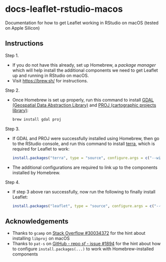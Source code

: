 # docs-leaflet-rstudio-macos
Documentation for how to get Leaflet working in RStudio on macOS (tested on Apple Silicon)

## Instructions

Step 1.

- If you do not have this already, set up Homebrew, a _package manager_ which will help install the additional components we need to get Leaflet up and running in RStudio on macOS.
- Visit https://brew.sh/ for instructions.

Step 2.

- Once Homebrew is set up properly, run this command to install [GDAL (Geospatial Data Abstraction Library)](https://en.wikipedia.org/wiki/GDAL) and [PROJ (cartographic projects library)](https://en.wikipedia.org/wiki/PROJ):

    ```zsh
    brew install gdal proj
    ```

Step 3.

- If GDAL and PROJ were successfully installed using Homebrew, then go to the RStudio console, and run this command to install [terra](https://cran.r-project.org/web/packages/terra/index.html), which is required for Leaflet to work:

    ```r
    install.packages("terra", type = "source", configure.args = c("--with-sqlite3-lib=/opt/homebrew/opt/sqlite/lib", "--with-proj-lib=/opt/homebrew/opt/proj/lib"))
    ```

- The additional configurations are required to link up to the components installed by Homebrew.

Step 4.

- If step 3 above ran successfully, now run the following to finally install Leaflet:

    ```r
    install.packages("leaflet", type = "source", configure.args = c("--with-sqlite3-lib=/opt/homebrew/opt/sqlite/lib", "--with-proj-lib=/opt/homebrew/opt/proj/lib"))
    ```

## Acknowledgements

- Thanks to `gcamp` on [Stack Overflow #30034372](https://stackoverflow.com/a/30034372) for the hint about installing `libproj` on macOS
- Thanks to `pat-s` on [GitHub - repo _sf_ - issue #1894](https://github.com/r-spatial/sf/issues/1894#issuecomment-1025559431) for the hint about how to configure `install.packages(...)` to work with Homebrew-installed components
